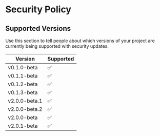 # Security Policy

## Supported Versions

Use this section to tell people about which versions of your project are
currently being supported with security updates.

| Version | Supported          |
| ------- | ------------------ |
| v0.1.0-beta   | :white_check_mark: |
| v0.1.1-beta   | :white_check_mark: |
| v0.1.2-beta   | :white_check_mark: |
| v0.1.3-beta   | :white_check_mark: |
| v2.0.0-beta.1   | :white_check_mark: |
| v2.0.0-beta.2   | :white_check_mark: |
| v2.0.0-beta     | :white_check_mark: |
| v2.0.1-beta  | :white_check_mark: |
